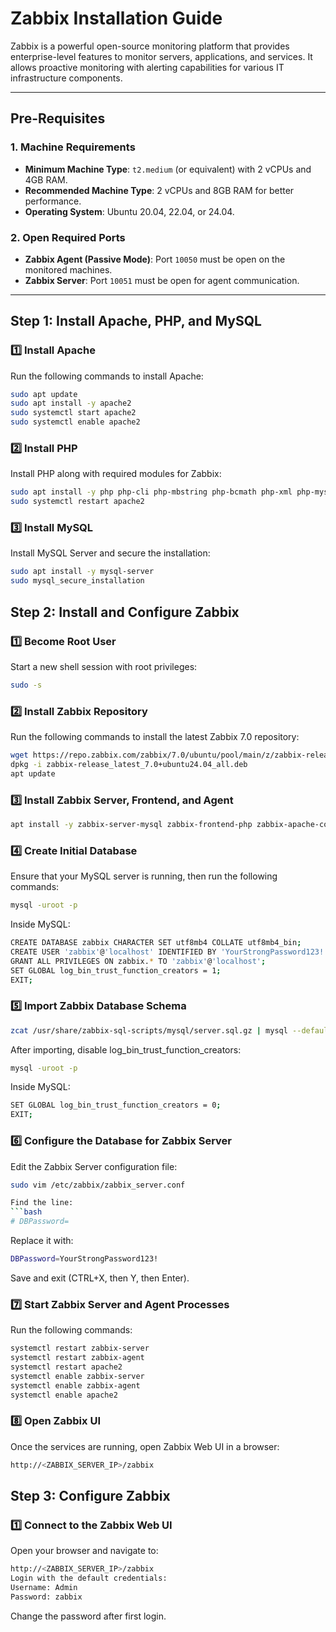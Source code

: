 # Zabbix Installation Guide

Zabbix is a powerful open-source monitoring platform that provides enterprise-level features to monitor servers, applications, and services. It allows proactive monitoring with alerting capabilities for various IT infrastructure components.

---

## **Pre-Requisites**

### **1. Machine Requirements**
- **Minimum Machine Type**: `t2.medium` (or equivalent) with 2 vCPUs and 4GB RAM.
- **Recommended Machine Type**: 2 vCPUs and 8GB RAM for better performance.
- **Operating System**: Ubuntu 20.04, 22.04, or 24.04.

### **2. Open Required Ports**
- **Zabbix Agent (Passive Mode)**: Port `10050` must be open on the monitored machines.
- **Zabbix Server**: Port `10051` must be open for agent communication.

---

## **Step 1: Install Apache, PHP, and MySQL**

### **1️⃣ Install Apache**
Run the following commands to install Apache:
```bash
sudo apt update
sudo apt install -y apache2
sudo systemctl start apache2
sudo systemctl enable apache2
```
### **2️⃣ Install PHP**
Install PHP along with required modules for Zabbix:
```bash
sudo apt install -y php php-cli php-mbstring php-bcmath php-xml php-mysql libapache2-mod-php
sudo systemctl restart apache2
```
### **3️⃣ Install MySQL**
Install MySQL Server and secure the installation:
```bash
sudo apt install -y mysql-server
sudo mysql_secure_installation
```
## **Step 2: Install and Configure Zabbix**
### **1️⃣ Become Root User**
Start a new shell session with root privileges:
```bash
sudo -s
```

### **2️⃣ Install Zabbix Repository**
Run the following commands to install the latest Zabbix 7.0 repository:
```bash
wget https://repo.zabbix.com/zabbix/7.0/ubuntu/pool/main/z/zabbix-release/zabbix-release_latest_7.0+ubuntu24.04_all.deb
dpkg -i zabbix-release_latest_7.0+ubuntu24.04_all.deb
apt update
```

### **3️⃣ Install Zabbix Server, Frontend, and Agent**
```bash
apt install -y zabbix-server-mysql zabbix-frontend-php zabbix-apache-conf zabbix-sql-scripts zabbix-agent
```

### **4️⃣ Create Initial Database**
Ensure that your MySQL server is running, then run the following commands:
```bash
mysql -uroot -p
```

Inside MySQL:
```bash
CREATE DATABASE zabbix CHARACTER SET utf8mb4 COLLATE utf8mb4_bin;
CREATE USER 'zabbix'@'localhost' IDENTIFIED BY 'YourStrongPassword123!';
GRANT ALL PRIVILEGES ON zabbix.* TO 'zabbix'@'localhost';
SET GLOBAL log_bin_trust_function_creators = 1;
EXIT;
```

### **5️⃣ Import Zabbix Database Schema**
```bash
zcat /usr/share/zabbix-sql-scripts/mysql/server.sql.gz | mysql --default-character-set=utf8mb4 -uzabbix -p zabbix
```

After importing, disable log_bin_trust_function_creators:
```bash
mysql -uroot -p
```

Inside MySQL:
```bash
SET GLOBAL log_bin_trust_function_creators = 0;
EXIT;
```

### **6️⃣ Configure the Database for Zabbix Server**
Edit the Zabbix Server configuration file:
```bash
sudo vim /etc/zabbix/zabbix_server.conf

Find the line:
```bash
# DBPassword=
```
Replace it with:
```bash
DBPassword=YourStrongPassword123!
```
Save and exit (CTRL+X, then Y, then Enter).

### **7️⃣ Start Zabbix Server and Agent Processes**
Run the following commands:
```bash
systemctl restart zabbix-server
systemctl restart zabbix-agent
systemctl restart apache2
systemctl enable zabbix-server
systemctl enable zabbix-agent
systemctl enable apache2
```

### **8️⃣ Open Zabbix UI**
Once the services are running, open Zabbix Web UI in a browser:
```bash
http://<ZABBIX_SERVER_IP>/zabbix
```

## **Step 3: Configure Zabbix**
### **1️⃣ Connect to the Zabbix Web UI**
Open your browser and navigate to:
```bash
http://<ZABBIX_SERVER_IP>/zabbix
Login with the default credentials:
Username: Admin
Password: zabbix
```
Change the password after first login.

